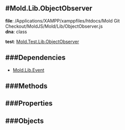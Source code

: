 
#Mold.Lib.ObjectObserver
---------------------------------------

__file__: /Applications/XAMPP/xamppfiles/htdocs/Mold Git Checkout/MoldJS/Mold/Lib/ObjectObserver.js  
__dna__: class  


	

__test__: [Mold.Test.Lib.ObjectObserver](../../Mold/Test/Lib/ObjectObserver.md) 






###Dependencies
--------------

* [Mold.Lib.Event](../../Mold/Lib/Event.md) 



   
###Methods
--------------
 

 
  
###Properties
-------------


 

###Objects
------------



		
